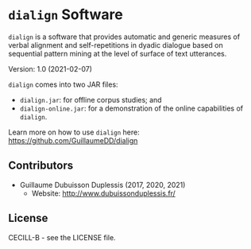 # `dialign` Software
`dialign` is  a software that  provides automatic and generic  measures of
verbal alignment and self-repetitions in  dyadic dialogue based on  sequential 
pattern mining at the level of surface of text utterances.

Version: 1.0 (2021-02-07)

`dialign` comes into two JAR files:
- `dialign.jar`: for offline corpus studies; and
- `dialign-online.jar`: for a demonstration of the online capabilities of `dialign`.

Learn more on how to use `dialign` here:
https://github.com/GuillaumeDD/dialign

## Contributors ##

- Guillaume Dubuisson Duplessis (2017, 2020, 2021)
   + Website: http://www.dubuissonduplessis.fr/

## License ##

CECILL-B - see the LICENSE file.